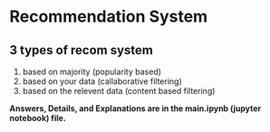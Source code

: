 # Recommendation System

## 3 types of recom system
1. based on majority (popularity based)
2. based on your data (callaborative filtering)
3. based on the relevent data (content based filtering)

<b>Answers, Details, and Explanations are in the main.ipynb (jupyter notebook) file.</b>